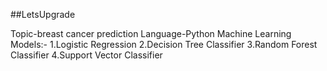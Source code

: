 ##LetsUpgrade

Topic-breast cancer prediction
Language-Python
Machine Learning Models:- 1.Logistic Regression 2.Decision Tree Classifier 3.Random Forest Classifier 4.Support Vector Classifier
